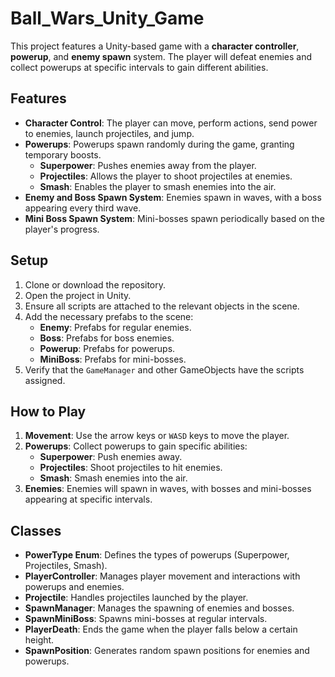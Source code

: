 # Ball_Wars_Unity_Game
This project features a Unity-based game with a **character controller**, **powerup**, and **enemy spawn** system. The player will defeat enemies and collect powerups at specific intervals to gain different abilities.

## Features

- **Character Control**: The player can move, perform actions, send power to enemies, launch projectiles, and jump.
- **Powerups**: Powerups spawn randomly during the game, granting temporary boosts.
  - **Superpower**: Pushes enemies away from the player.
  - **Projectiles**: Allows the player to shoot projectiles at enemies.
  - **Smash**: Enables the player to smash enemies into the air.
- **Enemy and Boss Spawn System**: Enemies spawn in waves, with a boss appearing every third wave.
- **Mini Boss Spawn System**: Mini-bosses spawn periodically based on the player's progress.

## Setup

1. Clone or download the repository.
2. Open the project in Unity.
3. Ensure all scripts are attached to the relevant objects in the scene.
4. Add the necessary prefabs to the scene:
   - **Enemy**: Prefabs for regular enemies.
   - **Boss**: Prefabs for boss enemies.
   - **Powerup**: Prefabs for powerups.
   - **MiniBoss**: Prefabs for mini-bosses.
5. Verify that the `GameManager` and other GameObjects have the scripts assigned.

## How to Play

1. **Movement**: Use the arrow keys or `WASD` keys to move the player.
2. **Powerups**: Collect powerups to gain specific abilities:
   - **Superpower**: Push enemies away.
   - **Projectiles**: Shoot projectiles to hit enemies.
   - **Smash**: Smash enemies into the air.
3. **Enemies**: Enemies will spawn in waves, with bosses and mini-bosses appearing at specific intervals.

## Classes

- **PowerType Enum**: Defines the types of powerups (Superpower, Projectiles, Smash).
- **PlayerController**: Manages player movement and interactions with powerups and enemies.
- **Projectile**: Handles projectiles launched by the player.
- **SpawnManager**: Manages the spawning of enemies and bosses.
- **SpawnMiniBoss**: Spawns mini-bosses at regular intervals.
- **PlayerDeath**: Ends the game when the player falls below a certain height.
- **SpawnPosition**: Generates random spawn positions for enemies and powerups.
